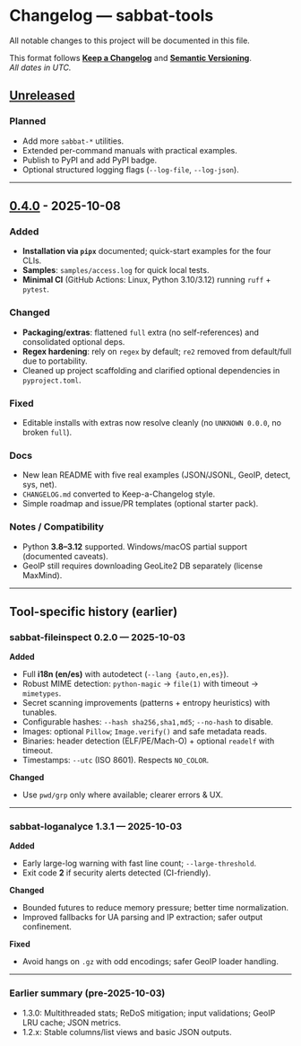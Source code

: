 # Changelog — sabbat-tools
All notable changes to this project will be documented in this file.

This format follows **[Keep a Changelog](https://keepachangelog.com/en/1.1.0/)**
and **[Semantic Versioning](https://semver.org/spec/v2.0.0.html)**.  
_All dates in UTC._

## [Unreleased]
### Planned
- Add more `sabbat-*` utilities.
- Extended per-command manuals with practical examples.
- Publish to PyPI and add PyPI badge.
- Optional structured logging flags (`--log-file`, `--log-json`).

---

## [0.4.0] - 2025-10-08
### Added
- **Installation via `pipx`** documented; quick-start examples for the four CLIs.
- **Samples**: `samples/access.log` for quick local tests.
- **Minimal CI** (GitHub Actions: Linux, Python 3.10/3.12) running `ruff` + `pytest`.

### Changed
- **Packaging/extras**: flattened `full` extra (no self-references) and consolidated optional deps.
- **Regex hardening**: rely on `regex` by default; `re2` removed from default/full due to portability.
- Cleaned up project scaffolding and clarified optional dependencies in `pyproject.toml`.

### Fixed
- Editable installs with extras now resolve cleanly (no `UNKNOWN 0.0.0`, no broken `full`).

### Docs
- New lean README with five real examples (JSON/JSONL, GeoIP, detect, sys, net).
- `CHANGELOG.md` converted to Keep-a-Changelog style.
- Simple roadmap and issue/PR templates (optional starter pack).

### Notes / Compatibility
- Python **3.8–3.12** supported. Windows/macOS partial support (documented caveats).
- GeoIP still requires downloading GeoLite2 DB separately (license MaxMind).

---

## Tool-specific history (earlier)
### sabbat-fileinspect **0.2.0** — 2025-10-03
**Added**
- Full **i18n (en/es)** with autodetect (`--lang {auto,en,es}`).
- Robust MIME detection: `python-magic` → `file(1)` with timeout → `mimetypes`.
- Secret scanning improvements (patterns + entropy heuristics) with tunables.
- Configurable hashes: `--hash sha256,sha1,md5`; `--no-hash` to disable.
- Images: optional `Pillow`; `Image.verify()` and safe metadata reads.
- Binaries: header detection (ELF/PE/Mach-O) + optional `readelf` with timeout.
- Timestamps: `--utc` (ISO 8601). Respects `NO_COLOR`.

**Changed**
- Use `pwd/grp` only where available; clearer errors & UX.

---

### sabbat-loganalyce **1.3.1** — 2025-10-03
**Added**
- Early large-log warning with fast line count; `--large-threshold`.
- Exit code **2** if security alerts detected (CI-friendly).

**Changed**
- Bounded futures to reduce memory pressure; better time normalization.
- Improved fallbacks for UA parsing and IP extraction; safer output confinement.

**Fixed**
- Avoid hangs on `.gz` with odd encodings; safer GeoIP loader handling.

---

### Earlier summary (pre-2025-10-03)
- 1.3.0: Multithreaded stats; ReDoS mitigation; input validations; GeoIP LRU cache; JSON metrics.
- 1.2.x: Stable columns/list views and basic JSON outputs.

[Unreleased]: https://github.com/Sabbat-cloud/sabbat-tools/compare/v0.4.0...HEAD
[0.4.0]: https://github.com/Sabbat-cloud/sabbat-tools/releases/tag/v0.4.0

